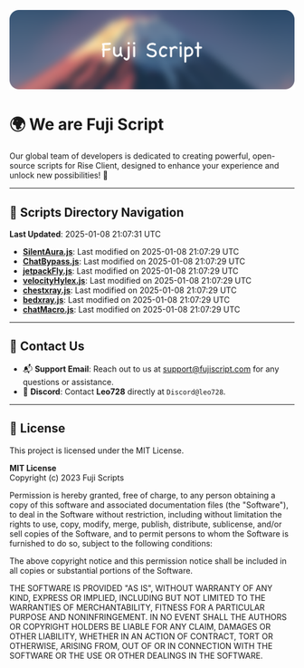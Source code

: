 ![Banner](.github/b.webp)

# 🌍 **We are Fuji Script**

Our global team of developers is dedicated to creating powerful, open-source scripts for Rise Client, designed to enhance your experience and unlock new possibilities! 🌟

---
<!-- SCRIPTS_NAVIGATION_START -->
## 📂 **Scripts Directory Navigation**

**Last Updated**: 2025-01-08 21:07:31 UTC

- **[SilentAura.js](scripts/SilentAura.js)**: Last modified on 2025-01-08 21:07:29 UTC
- **[ChatBypass.js](scripts/ChatBypass.js)**: Last modified on 2025-01-08 21:07:29 UTC
- **[jetpackFly.js](scripts/jetpackFly.js)**: Last modified on 2025-01-08 21:07:29 UTC
- **[velocityHylex.js](scripts/velocityHylex.js)**: Last modified on 2025-01-08 21:07:29 UTC
- **[chestxray.js](scripts/chestxray.js)**: Last modified on 2025-01-08 21:07:29 UTC
- **[bedxray.js](scripts/bedxray.js)**: Last modified on 2025-01-08 21:07:29 UTC
- **[chatMacro.js](scripts/chatMacro.js)**: Last modified on 2025-01-08 21:07:29 UTC

<!-- SCRIPTS_NAVIGATION_END -->

---

## 💬 **Contact Us**  
- 📬 **Support Email**: Reach out to us at [support@fujiscript.com](mailto:support@fujiscript.com) for any questions or assistance.  
- 💬 **Discord**: Contact **Leo728** directly at `Discord@leo728`.

---

## 📜 **License**

This project is licensed under the MIT License.  

**MIT License**  
Copyright (c) 2023 Fuji Scripts  

Permission is hereby granted, free of charge, to any person obtaining a copy of this software and associated documentation files (the "Software"), to deal in the Software without restriction, including without limitation the rights to use, copy, modify, merge, publish, distribute, sublicense, and/or sell copies of the Software, and to permit persons to whom the Software is furnished to do so, subject to the following conditions:  

The above copyright notice and this permission notice shall be included in all copies or substantial portions of the Software.  

THE SOFTWARE IS PROVIDED "AS IS", WITHOUT WARRANTY OF ANY KIND, EXPRESS OR IMPLIED, INCLUDING BUT NOT LIMITED TO THE WARRANTIES OF MERCHANTABILITY, FITNESS FOR A PARTICULAR PURPOSE AND NONINFRINGEMENT. IN NO EVENT SHALL THE AUTHORS OR COPYRIGHT HOLDERS BE LIABLE FOR ANY CLAIM, DAMAGES OR OTHER LIABILITY, WHETHER IN AN ACTION OF CONTRACT, TORT OR OTHERWISE, ARISING FROM, OUT OF OR IN CONNECTION WITH THE SOFTWARE OR THE USE OR OTHER DEALINGS IN THE SOFTWARE.  
